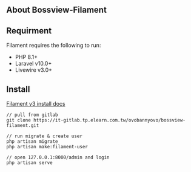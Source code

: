## About Bossview-Filament

Requirment
---
Filament requires the following to run:
* PHP 8.1+
* Laravel v10.0+
* Livewire v3.0+

Install
---
[Filament v3 install docs](https://filamentphp.com/docs/3.x/panels/installation)
```php=
// pull from gitlab
git clone https://it-gitlab.tp.elearn.com.tw/ovobannyovo/bossview-filament.git

// run migrate & create user
php artisan migrate
php artisan make:filament-user

// open 127.0.0.1:8000/admin and login
php artisan serve
```